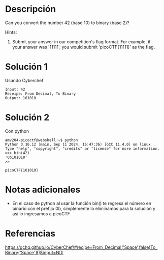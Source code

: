 # Descripción
Can you convert the number 42 (base 10) to binary (base 2)?

Hints:
1. Submit your answer in our competition's flag format. For example, if your answer was '11111', you would submit 'picoCTF{11111}' as the flag.
# Solución 1
Usando Cyberchef
```
Input: 42
Receipe: From Decimal, To Binary
Output: 101010
```
# Solución 2
Con python
```
amv204-picoctf@webshell:~$ python
Python 3.10.12 (main, Sep 11 2024, 15:47:36) [GCC 11.4.0] on linux
Type "help", "copyright", "credits" or "license" for more information.
>>> bin(42)
'0b101010'
>>

picoCTF{101010}
```
# Notas adicionales
- En el caso de python al usar la función bin() te regresa el número en binario con el prefijo 0b, simplemente lo eliminamos para la solución y así lo ingresamos a picoCTF
# Referencias
https://gchq.github.io/CyberChef/#recipe=From_Decimal('Space',false)To_Binary('Space',8)&input=NDI